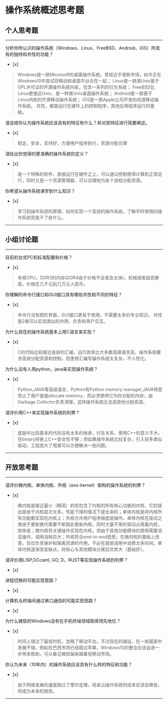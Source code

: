 # 操作系统概述思考题

## 个人思考题

---

分析你所认识的操作系统（Windows、Linux、FreeBSD、Android、iOS）所具有的独特和共性的功能？
- [x]  

>  Windows是一款Microsoft的桌面操作系统，曾经近乎垄断市场，如今正在Windows10中尝试将移动和桌面平台合在一起；
   Linux是一款类Unix基于GPL许可证的开源操作系统内核，包含一系列的衍生系统；
   FreeBSD比Linux更接近Unix，是一种类Unix桌面操作系统；
   Android是一款基于Linux内核的开源移动操作系统；
   IOS是一款Apple公司开发的闭源移动操作系统。
   共性，都是运行在硬件上的控制程序，其他应用程序运行的基础。

请总结你认为操作系统应该具有的特征有什么？并对其特征进行简要阐述。
- [x]  

>   稳定，安全，支持好，方便用户程序执行，资源分配合理

请给出你觉得的更准确的操作系统的定义？
- [x]  

>   是一个特殊的软件，直接运行在硬件之上，可以通过控制使得计算机正常运行，同时又是一个资源管理器，可以合理地为各个进程分配资源。

你希望从操作系统课学到什么知识？
- [x]  

>   学习到操作系统的原理，如何实现一个高效的操作系统，了解平时使用的操作系统究竟干了些什么。

---

## 小组讨论题

---

目前的台式PC机标准配置和价格？
- [x]  

> 多核CPU，DDR3的内存(DDR4由于价格不会普及太快)，机械或者固态硬盘，价格在几千元到几万元人民币。

你理解的命令行接口和GUI接口具有哪些共性和不同的特征？
- [x]  

> 命令行没有图形界面，GUI接口更易于使用，不需要太多的专业知识。
共性是2者可以实现类似的作用，负责和用户交互。

为什么现在的操作系统基本上用C语言来实现？
- [x]  

>  C的代码比较接近底层的汇编，运行效率比大多数高级语言高，操作系统要求高效分配资源和控制。而使用汇编写操作系统太复杂，不人性化。

为什么没有人用python，java来实现操作系统？
- [x]  

>  Python,JAVA等高级语言，Python有Python memory manager,JAVA特意禁止了用户直接allocate memory，而必须使用它为你分配的内存，由Garbage Collector负责清理，这样操作系统无法高效地分配资源。

请评价用C++来实现操作系统的利弊？
- [x]  

>  底层中比较基本的代码没有太多的继承，衍生关系，使用C++的意义不大，在binary转换上C++安全性不够；但如果操作系统比较复杂，引入较多类似驱动，工程庞大了用类可以方便解决一些问题。

---

## 开放思考题

---

请评价微内核、单体内核、外核（exo-kernel）架构的操作系统的利弊？
- [x]  

>  微内核是接近最小（精简）的但包含了内核的所有核心功能的内核，它的提出是由于内核层次太多，性能下降的情况下提出来的；单体内核是将内核所有功能都实现在内核上；外核允许用户程序做底层操作。单体内核在驱动之类由于更新换代需要不断因此更新内核，同时大量不用的驱动占用着内核，效率低；微内核将关键操作实现在内核，但由于其他功能模块的使用需要消息操作，调用消耗巨大；外核符合end-to-end思想，在微内核的基础上改善，仅仅负责保护和隔离资源的作用，不必在层层调用中浪费太多时间。单体内核逐渐改变缺点，将核心与其他模块分离后优势大（基础好）。

请评价用LISP,OCcaml, GO, D，RUST等实现操作系统的利弊？
- [x]  

>  

进程切换的可能实现思路？
- [x]  

>  

计算机与终端间通过串口通信的可能实现思路？
- [x]  

>  

为什么微软的Windows没有在手机终端领域取得领先地位？
- [x]  

>  时间上错过了最佳时机，忽略了移动平台。不过现在的铺设，在一些国家中发展不错，例如在巴西市场已经超过苹果，Windows10的整合应该会进一步带来帮助，可以看见微软越来越重视移动市场。

你认为未来（10年内）的操作系统应该具有什么样的特征和功能？
- [x]  

>  由于网络发展的速度超过了摩尔定理，将来云操作系统的成本应该会降低，将成为未来的趋势。

---
